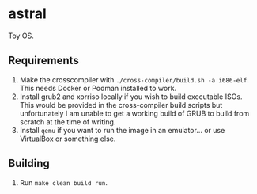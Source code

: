 # astral

Toy OS.

## Requirements

1. Make the crosscompiler with `./cross-compiler/build.sh -a i686-elf`. This needs Docker or 
   Podman installed to work.
2. Install grub2 and xorriso locally if you wish to build executable ISOs. This would be provided
   in the cross-compiler build scripts but unfortunately I am unable to get a working build of GRUB
   to build from scratch at the time of writing.
3. Install `qemu` if you want to run the image in an emulator... or use VirtualBox or something else.

## Building

1. Run `make clean build run`.

